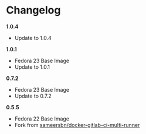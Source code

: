 # Changelog

**1.0.4**
 - Update to 1.0.4

**1.0.1**
 - Fedora 23 Base Image
 - Update to 1.0.1

**0.7.2**
 - Fedora 23 Base Image
 - Update to 0.7.2

**0.5.5**
 - Fedora 22 Base Image
 - Fork from [sameersbn/docker-gitlab-ci-multi-runner](https://github.com/sameersbn/docker-gitlab-ci-multi-runner)
